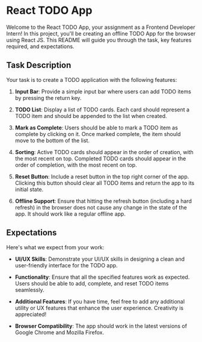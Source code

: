 # React TODO App

Welcome to the React TODO App, your assignment as a Frontend Developer Intern! In this project, you'll be creating an offline TODO App for the browser using React JS. This README will guide you through the task, key features required, and expectations.

## Task Description

Your task is to create a TODO application with the following features:

1. **Input Bar**: Provide a simple input bar where users can add TODO items by pressing the return key.

2. **TODO List**: Display a list of TODO cards. Each card should represent a TODO item and should be appended to the list when created.

3. **Mark as Complete**: Users should be able to mark a TODO item as complete by clicking on it. Once marked complete, the item should move to the bottom of the list.

4. **Sorting**: Active TODO cards should appear in the order of creation, with the most recent on top. Completed TODO cards should appear in the order of completion, with the most recent on top.

5. **Reset Button**: Include a reset button in the top right corner of the app. Clicking this button should clear all TODO items and return the app to its initial state.

6. **Offline Support**: Ensure that hitting the refresh button (including a hard refresh) in the browser does not cause any change in the state of the app. It should work like a regular offline app.

## Expectations

Here's what we expect from your work:

- **UI/UX Skills**: Demonstrate your UI/UX skills in designing a clean and user-friendly interface for the TODO app.

- **Functionality**: Ensure that all the specified features work as expected. Users should be able to add, complete, and reset TODO items seamlessly.

- **Additional Features**: If you have time, feel free to add any additional utility or UX features that enhance the user experience. Creativity is appreciated!

- **Browser Compatibility**: The app should work in the latest versions of Google Chrome and Mozilla Firefox.

